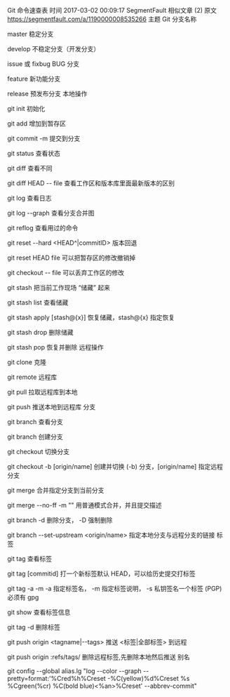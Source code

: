 Git 命令速查表
时间 2017-03-02 00:09:17 SegmentFault 相似文章 (2)
原文
  https://segmentfault.com/a/1190000008535266
主题 Git
分支名称

master 稳定分支

develop 不稳定分支（开发分支）

issue 或 fixbug BUG 分支

feature 新功能分支

release 预发布分支
本地操作

git init 初始化

git add 增加到暂存区

git commit -m 提交到分支

git status 查看状态

git diff 查看不同

git diff HEAD -- file 查看工作区和版本库里面最新版本的区别

git log 查看日志

git log --graph 查看分支合并图

git reflog 查看用过的命令

git reset --hard <HEAD^|commitID> 版本回退

git reset HEAD file 可以把暂存区的修改撤销掉

git checkout -- file 可以丢弃工作区的修改

git stash 把当前工作现场 “储藏” 起来

git stash list 查看储藏

git stash apply [stash@{x}] 恢复储藏，stash@{x} 指定恢复

git stash drop 删除储藏

git stash pop 恢复并删除
远程操作

git clone 克隆

git remote 远程库

git pull 拉取远程库到本地

git push 推送本地到远程库
分支

git branch 查看分支

git branch <name> 创建分支

git checkout <name> 切换分支

git checkout -b <name> [origin/name] 创建并切换 (-b) 分支，[origin/name] 指定远程分支

git merge <name> 合并指定分支到当前分支

git merge --no-ff -m "<message>" <branch> 用普通模式合并，并且提交描述

git branch -d <name> 删除分支， -D 强制删除

git branch --set-upstream <name> <origin/name> 指定本地分支与远程分支的链接
标签

git tag 查看标签

git tag <name> [commitid] 打一个新标签默认 HEAD，可以给历史提交打标签

git tag -a <name> -m <message> -a 指定标签名， -m 指定标签说明， -s 私钥签名一个标签 (PGP) 必须有 gpg

git show <tagname> 查看标签信息

git tag -d <name> 删除标签

git push origin <tagname|--tags> 推送 <标签|全部标签> 到远程

git push origin :refs/tags/<tagname> 删除远程标签,先删除本地然后推送
别名

git config --global alias.lg &quot;log --color --graph --pretty=format:'%Cred%h%Creset -%C(yellow)%d%Creset %s %Cgreen(%cr) %C(bold blue)&lt;%an&gt;%Creset' --abbrev-commit&quot;
